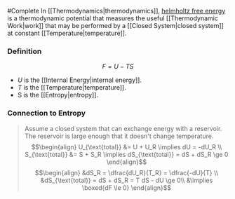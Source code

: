 #Complete 
In [[Thermodynamics\|thermodynamics]], [helmholtz free energy](https://en.wikipedia.org/wiki/Helmholtz_free_energy) is a thermodynamic potential that measures the useful [[Thermodynamic Work\|work]] that may be performed by a [[Closed System\|closed system]] at constant [[Temperature\|temperature]].

### Definition
$$F = U - TS$$
 - $U$ is the [[Internal Energy\|internal energy]].
 - $T$ is the [[Temperature\|temperature]].
 - S is the [[Entropy\|entropy]].

### Connection to Entropy
> Assume a closed system that can exchange energy with a reservoir.
> The reservoir is large enough that it doesn't change temperature.
$$\begin{align}
U_{\text{total}} &= U + U_R \implies dU = -dU_R \\
S_{\text{total}} &= S + S_R \implies dS_{\text{total}} = dS + dS_R \ge 0
\end{align}$$
$$\begin{align}
&dS_R = \dfrac{dU_R}{T_R} = \dfrac{-dU}{T} \\
&dS_{\text{total}} = dS + dS_R = T dS - dU \ge 0\\
&\implies \boxed{dF \le 0}
\end{align}$$
